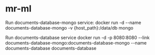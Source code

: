 # mr-ml


Run documents-database-mongo service:
docker run -d --name documents-database-mongo -v {host_path}:/data/db mongo

Run documents-database service
docker run -d -p 8080:8080 --link documents-database-mongo:documents-database-mongo --name documents-database documents-database
